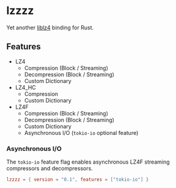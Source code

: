 # lzzzz

Yet another [liblz4](https://github.com/lz4/lz4) binding for Rust.

## Features

- LZ4
    - Compression (Block / Streaming)
    - Decompression (Block / Streaming)
    - Custom Dictionary
- LZ4_HC 
    - Compression
    - Custom Dictionary
- LZ4F 
    - Compression (Block / Streaming)
    - Decompression (Block / Streaming)
    - Custom Dictionary
    - Asynchronous I/O (`tokio-io` optional feature)

### Asynchronous I/O

The `tokio-io` feature flag enables asynchronous LZ4F streaming compressors and decompressors.

```toml
lzzzz = { version = "0.1", features = ["tokio-io"] }
```
